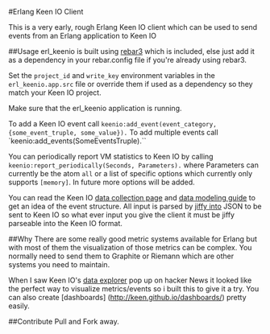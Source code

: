 #Erlang Keen IO Client

This is a very early, rough Erlang Keen IO client which can be used to send events from an Erlang application to Keen IO

##Usage
erl_keenio is built using [rebar3](http://www.rebar3.org/) which is included, else just add it as a dependency in your rebar.config file if you're already using rebar3.

Set the `project_id` and `write_key` environment variables in the `erl_keenio.app.src` file or override them if used as a dependency so they match your Keen IO project.

Make sure that the erl_keenio application is running.

To add a Keen IO event call `keenio:add_event(event_category,{some_event_truple, some_value}).` To add multiple events call  `keenio:add_events(SomeEventsTruple).``

You can periodically report VM statistics to Keen IO by calling `keenio:report_periodically(Seconds, Parameters).` where Parameters can currently be the atom `all` or a list of specific options which currently only supports `[memory]`. In future more options will be added.

You can read the Keen IO [data collection page](https://keen.io/docs/data-collection/) and [data modeling guide](https://keen.io/guides/data-modeling-guide/) to get an idea of the event structure. All input is parsed by [jiffy into](https://github.com/davisp/jiffy) JSON to be sent to Keen IO so what ever input you give the client it must be jiffy parseable into the Keen IO format.

##Why
There are some really good metric systems available for Erlang but with most of them the visualization of those metrics can be complex. You normally need to send them to Graphite or Riemann which are other systems you need to maintain.

When I saw Keen IO's [data explorer](https://keen.io/blog/114588771746/introducing-data-explorer) pop up on hacker News it looked like the perfect way to visualize metrics/events so i built this to give it a try. You can also create [dashboards] (http://keen.github.io/dashboards/) pretty easily.

##Contribute
Pull and Fork away.
